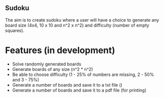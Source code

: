 ## Sudoku
The aim is to create sudoku where a user will have a choice to generate any board size (4x4, 10 x 10 and n^2 x n^2) and difficulty (number of empty squares).

# Features (in development)
* Solve randomly generated boards
* Generate boards of any size (n^2 * n^2)
* Be able to choose difficulty (1 - 25% of numbers are missing, 2 - 50% and 3 - 75%)
* Generate a number of boards and save it to a txt file ()
* Generate a number of boards and save it to a pdf file (for printing)
